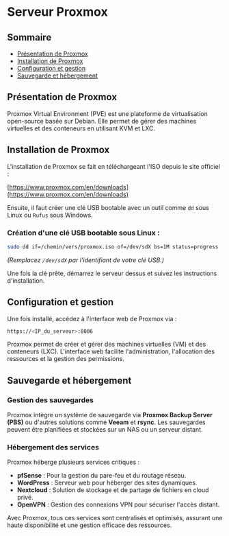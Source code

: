 # Serveur Proxmox

## Sommaire

- [Présentation de Proxmox](#presentation-de-proxmox)
- [Installation de Proxmox](#installation-de-proxmox)
- [Configuration et gestion](#configuration-et-gestion)
- [Sauvegarde et hébergement](#sauvegarde-et-hebergement)

## Présentation de Proxmox

Proxmox Virtual Environment (PVE) est une plateforme de virtualisation open-source basée sur Debian. Elle permet de gérer des machines virtuelles et des conteneurs en utilisant KVM et LXC.

## Installation de Proxmox

L'installation de Proxmox se fait en téléchargeant l'ISO depuis le site officiel :

[https://www.proxmox.com/en/downloads](https://www.proxmox.com/en/downloads)

Ensuite, il faut créer une clé USB bootable avec un outil comme `dd` sous Linux ou `Rufus` sous Windows.

### Création d'une clé USB bootable sous Linux :
```bash
sudo dd if=/chemin/vers/proxmox.iso of=/dev/sdX bs=1M status=progress
```
*(Remplacez `/dev/sdX` par l'identifiant de votre clé USB.)*

Une fois la clé prête, démarrez le serveur dessus et suivez les instructions d'installation.

## Configuration et gestion

Une fois installé, accédez à l'interface web de Proxmox via :

```bash
https://<IP_du_serveur>:8006
```

Proxmox permet de créer et gérer des machines virtuelles (VM) et des conteneurs (LXC). L'interface web facilite l'administration, l'allocation des ressources et la gestion des permissions.

## Sauvegarde et hébergement

### Gestion des sauvegardes

Proxmox intègre un système de sauvegarde via **Proxmox Backup Server (PBS)** ou d'autres solutions comme **Veeam** et **rsync**. Les sauvegardes peuvent être planifiées et stockées sur un NAS ou un serveur distant.

### Hébergement des services

Proxmox héberge plusieurs services critiques :
- **pfSense** : Pour la gestion du pare-feu et du routage réseau.
- **WordPress** : Serveur web pour héberger des sites dynamiques.
- **Nextcloud** : Solution de stockage et de partage de fichiers en cloud privé.
- **OpenVPN** : Gestion des connexions VPN pour sécuriser l'accès distant.

Avec Proxmox, tous ces services sont centralisés et optimisés, assurant une haute disponibilité et une gestion efficace des ressources.

